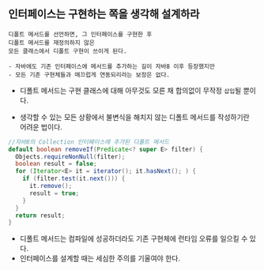 ## 인터페이스는 구현하는 쪽을 생각해 설계하라
```
디폴트 메서드를 선언하면, 그 인터페이스를 구현한 후 
디폴트 메서드를 재정의하지 않은 
모든 클래스에서 디폴트 구현이 쓰이게 된다.
```
```
- 자바에도 기존 인터페이스에 메서드를 추가하는 길이 자바8 이후 등장했지만
- 모든 기존 구현체들과 매끄럽게 연동되리라는 보장은 없다.
```
- 디폴트 메서드는 구현 클래스에 대해 아무것도 모른 채 합의없이 무작정 `삽입`될 뿐이다.
 
- 생각할 수 있는 모든 상황에서 불변식을 해치지 않는 디폴트 메서드를 작성하기란 어려운 법이다.
```java
//자바8의 Collection 인터페이스에 추가된 디폴트 메서드
default boolean removeIf(Predicate<? super E> filter) {
  Objects.requireNonNull(filter);
  boolean result = false;
  for (Iterator<E> it = iterator(); it.hasNext(); ) {
    if (filter.test(it.next())) {
      it.remove();
      result = true;
    }
  }
  return result;
}
```
- 디폴트 메서드는 컴파일에 성공하더라도 기존 구현체에 런타임 오류를 일으킬 수 있다.
- 인터페이스를 설계할 때는 세심한 주의를 기울여야 한다.
